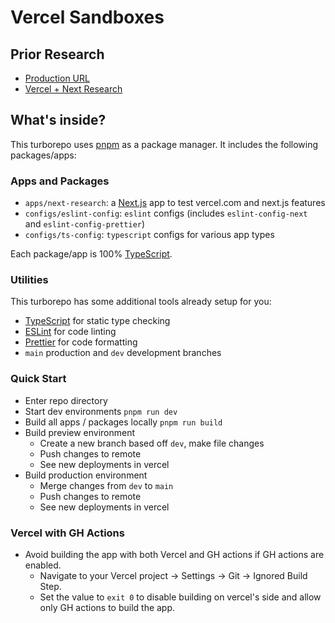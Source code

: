 # Vercel Sandboxes

## Prior Research

- [Production URL](https://vercel-sandboxes-next-research.vercel.app/)
- [Vercel + Next Research](https://www.notion.so/qmo/Vercel-Next-Research-8ba6324279b24229b0bb295a0ac5ed61?pvs=4)

## What's inside?

This turborepo uses [pnpm](https://pnpm.io) as a package manager. It includes the following packages/apps:

### Apps and Packages 

- `apps/next-research`: a [Next.js](https://nextjs.org/) app to test vercel.com and next.js features
- `configs/eslint-config`: `eslint` configs (includes `eslint-config-next` and `eslint-config-prettier`)
- `configs/ts-config`: `typescript` configs for various app types

Each package/app is 100% [TypeScript](https://www.typescriptlang.org/).

### Utilities

This turborepo has some additional tools already setup for you:

- [TypeScript](https://www.typescriptlang.org/) for static type checking
- [ESLint](https://eslint.org/) for code linting
- [Prettier](https://prettier.io) for code formatting
- `main` production and `dev` development branches

### Quick Start

- Enter repo directory
- Start dev environments `pnpm run dev`
- Build all apps / packages locally `pnpm run build`
- Build preview environment
  - Create a new branch based off `dev`, make file changes
  - Push changes to remote
  - See new deployments in vercel
- Build production environment
  - Merge changes from `dev` to `main`
  - Push changes to remote
  - See new deployments in vercel

### Vercel with GH Actions
- Avoid building the app with both Vercel and GH actions if GH actions are enabled.
  - Navigate to your Vercel project -> Settings -> Git -> Ignored Build Step. 
  - Set the value to `exit 0` to disable building on vercel's side and allow only GH actions to build the app.
